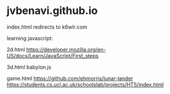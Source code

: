 # jvbenavi.github.io

index.html redirects to k6wlr.com

learning javascript: 

2d.html
https://developer.mozilla.org/en-US/docs/Learn/JavaScript/First_steps 

3d.html 
babylon.js 

game.html
https://github.com/ehmorris/lunar-lander 
https://students.cs.ucl.ac.uk/schoolslab/projects/HT5/index.html 


